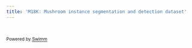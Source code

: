 ```yaml
---
title: 'M18K: Mushroom instance segmentation and detection dataset'
---
```


&nbsp;

<SwmMeta version="3.0.0" repo-id="Z2l0aHViJTNBJTNBbTE4ayUzQSUzQWFiZG9sbGFoemFrZXJp" repo-name="m18k"><sup>Powered
by [Swimm](https://app.swimm.io/)</sup></SwmMeta>
